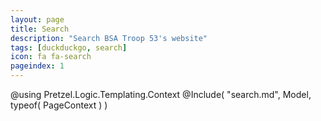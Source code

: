 ```yaml
---
layout: page
title: Search
description: "Search BSA Troop 53's website"
tags: [duckduckgo, search]
icon: fa fa-search
pageindex: 1
---
```

@using Pretzel.Logic.Templating.Context
@Include( "search.md", Model, typeof( PageContext ) )
